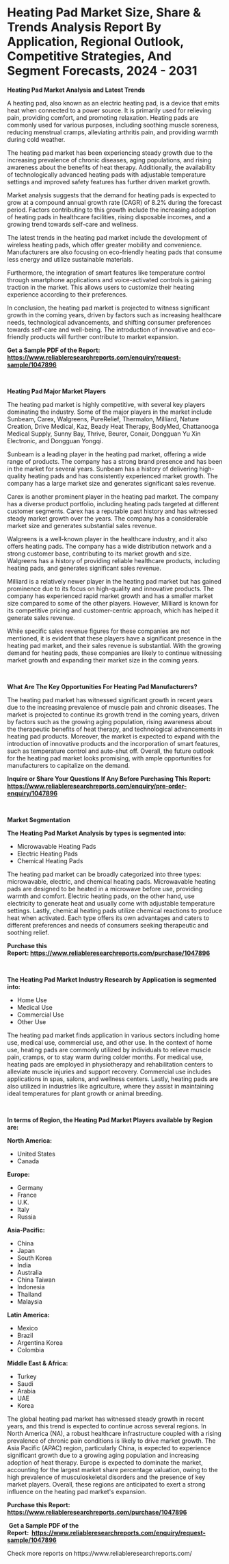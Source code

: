 <p><h1>Heating Pad Market Size, Share & Trends Analysis Report By Application, Regional Outlook, Competitive Strategies, And Segment Forecasts, 2024 - 2031</h1></p><p><strong>Heating Pad Market Analysis and Latest Trends</strong></p>
<p><p>A heating pad, also known as an electric heating pad, is a device that emits heat when connected to a power source. It is primarily used for relieving pain, providing comfort, and promoting relaxation. Heating pads are commonly used for various purposes, including soothing muscle soreness, reducing menstrual cramps, alleviating arthritis pain, and providing warmth during cold weather.</p><p>The heating pad market has been experiencing steady growth due to the increasing prevalence of chronic diseases, aging populations, and rising awareness about the benefits of heat therapy. Additionally, the availability of technologically advanced heating pads with adjustable temperature settings and improved safety features has further driven market growth.</p><p>Market analysis suggests that the demand for heating pads is expected to grow at a compound annual growth rate (CAGR) of 8.2% during the forecast period. Factors contributing to this growth include the increasing adoption of heating pads in healthcare facilities, rising disposable incomes, and a growing trend towards self-care and wellness.</p><p>The latest trends in the heating pad market include the development of wireless heating pads, which offer greater mobility and convenience. Manufacturers are also focusing on eco-friendly heating pads that consume less energy and utilize sustainable materials.</p><p>Furthermore, the integration of smart features like temperature control through smartphone applications and voice-activated controls is gaining traction in the market. This allows users to customize their heating experience according to their preferences.</p><p>In conclusion, the heating pad market is projected to witness significant growth in the coming years, driven by factors such as increasing healthcare needs, technological advancements, and shifting consumer preferences towards self-care and well-being. The introduction of innovative and eco-friendly products will further contribute to market expansion.</p></p>
<p><strong>Get a Sample PDF of the Report:&nbsp; <a href="https://www.reliableresearchreports.com/enquiry/request-sample/1047896">https://www.reliableresearchreports.com/enquiry/request-sample/1047896</a></strong></p>
<p>&nbsp;</p>
<p><strong>Heating Pad Major Market Players</strong></p>
<p><p>The heating pad market is highly competitive, with several key players dominating the industry. Some of the major players in the market include Sunbeam, Carex, Walgreens, PureRelief, Thermalon, Milliard, Nature Creation, Drive Medical, Kaz, Beady Heat Therapy, BodyMed, Chattanooga Medical Supply, Sunny Bay, Thrive, Beurer, Conair, Dongguan Yu Xin Electronic, and Dongguan Yongqi.</p><p>Sunbeam is a leading player in the heating pad market, offering a wide range of products. The company has a strong brand presence and has been in the market for several years. Sunbeam has a history of delivering high-quality heating pads and has consistently experienced market growth. The company has a large market size and generates significant sales revenue.</p><p>Carex is another prominent player in the heating pad market. The company has a diverse product portfolio, including heating pads targeted at different customer segments. Carex has a reputable past history and has witnessed steady market growth over the years. The company has a considerable market size and generates substantial sales revenue.</p><p>Walgreens is a well-known player in the healthcare industry, and it also offers heating pads. The company has a wide distribution network and a strong customer base, contributing to its market growth and size. Walgreens has a history of providing reliable healthcare products, including heating pads, and generates significant sales revenue.</p><p>Milliard is a relatively newer player in the heating pad market but has gained prominence due to its focus on high-quality and innovative products. The company has experienced rapid market growth and has a smaller market size compared to some of the other players. However, Milliard is known for its competitive pricing and customer-centric approach, which has helped it generate sales revenue.</p><p>While specific sales revenue figures for these companies are not mentioned, it is evident that these players have a significant presence in the heating pad market, and their sales revenue is substantial. With the growing demand for heating pads, these companies are likely to continue witnessing market growth and expanding their market size in the coming years.</p></p>
<p>&nbsp;</p>
<p><strong>What Are The Key Opportunities For Heating Pad Manufacturers?</strong></p>
<p><p>The heating pad market has witnessed significant growth in recent years due to the increasing prevalence of muscle pain and chronic diseases. The market is projected to continue its growth trend in the coming years, driven by factors such as the growing aging population, rising awareness about the therapeutic benefits of heat therapy, and technological advancements in heating pad products. Moreover, the market is expected to expand with the introduction of innovative products and the incorporation of smart features, such as temperature control and auto-shut off. Overall, the future outlook for the heating pad market looks promising, with ample opportunities for manufacturers to capitalize on the demand.</p></p>
<p><strong>Inquire or Share Your Questions If Any Before Purchasing This Report: <a href="https://www.reliableresearchreports.com/enquiry/pre-order-enquiry/1047896">https://www.reliableresearchreports.com/enquiry/pre-order-enquiry/1047896</a></strong></p>
<p>&nbsp;</p>
<p><strong>Market Segmentation</strong></p>
<p><strong>The Heating Pad Market Analysis by types is segmented into:</strong></p>
<p><ul><li>Microwavable Heating Pads</li><li>Electric Heating Pads</li><li>Chemical Heating Pads</li></ul></p>
<p><p>The heating pad market can be broadly categorized into three types: microwavable, electric, and chemical heating pads. Microwavable heating pads are designed to be heated in a microwave before use, providing warmth and comfort. Electric heating pads, on the other hand, use electricity to generate heat and usually come with adjustable temperature settings. Lastly, chemical heating pads utilize chemical reactions to produce heat when activated. Each type offers its own advantages and caters to different preferences and needs of consumers seeking therapeutic and soothing relief.</p></p>
<p><strong>Purchase this Report:&nbsp;<a href="https://www.reliableresearchreports.com/purchase/1047896">https://www.reliableresearchreports.com/purchase/1047896</a></strong></p>
<p>&nbsp;</p>
<p><strong>The Heating Pad Market Industry Research by Application is segmented into:</strong></p>
<p><ul><li>Home Use</li><li>Medical Use</li><li>Commercial Use</li><li>Other Use</li></ul></p>
<p><p>The heating pad market finds application in various sectors including home use, medical use, commercial use, and other use. In the context of home use, heating pads are commonly utilized by individuals to relieve muscle pain, cramps, or to stay warm during colder months. For medical use, heating pads are employed in physiotherapy and rehabilitation centers to alleviate muscle injuries and support recovery. Commercial use includes applications in spas, salons, and wellness centers. Lastly, heating pads are also utilized in industries like agriculture, where they assist in maintaining ideal temperatures for plant growth or animal breeding.</p></p>
<p>&nbsp;</p>
<p><strong>In terms of Region, the Heating Pad Market Players available by Region are:</strong></p>
<p>
    <p> <strong> North America: </strong>
        <ul>
            <li>United States</li>
            <li>Canada</li>
        </ul>
        </p> 
    <p> <strong> Europe: </strong>
        <ul>
            <li>Germany</li>
            <li>France</li>
            <li>U.K.</li>
            <li>Italy</li>
            <li>Russia</li>
        </ul>
        </p> 
    <p> <strong> Asia-Pacific: </strong>
        <ul>
            <li>China</li>
            <li>Japan</li>
            <li>South Korea</li>
            <li>India</li>
            <li>Australia</li>
            <li>China Taiwan</li>
            <li>Indonesia</li>
            <li>Thailand</li>
            <li>Malaysia</li>
        </ul>
        </p> 
    <p> <strong> Latin America: </strong>
        <ul>
            <li>Mexico</li>
            <li>Brazil</li>
            <li>Argentina Korea</li>
            <li>Colombia</li>
        </ul>
        </p> 
    <p> <strong> Middle East & Africa: </strong>
        <ul>
            <li>Turkey</li>
            <li>Saudi</li>
            <li>Arabia</li>
            <li>UAE</li>
            <li>Korea</li>
        </ul>
    </p>
    </p>
<p><p>The global heating pad market has witnessed steady growth in recent years, and this trend is expected to continue across several regions. In North America (NA), a robust healthcare infrastructure coupled with a rising prevalence of chronic pain conditions is likely to drive market growth. The Asia Pacific (APAC) region, particularly China, is expected to experience significant growth due to a growing aging population and increasing adoption of heat therapy. Europe is expected to dominate the market, accounting for the largest market share percentage valuation, owing to the high prevalence of musculoskeletal disorders and the presence of key market players. Overall, these regions are anticipated to exert a strong influence on the heating pad market's expansion.</p></p>
<p><strong>Purchase this Report: <a href="https://www.reliableresearchreports.com/purchase/1047896">https://www.reliableresearchreports.com/purchase/1047896</a></strong></p>
<p>&nbsp;<strong>Get a Sample PDF of the Report:&nbsp;&nbsp;<a href="https://www.reliableresearchreports.com/enquiry/request-sample/1047896">https://www.reliableresearchreports.com/enquiry/request-sample/1047896</a></strong></p>
<p><strong></strong></p>
<p>Check more reports on https://www.reliableresearchreports.com/</p>